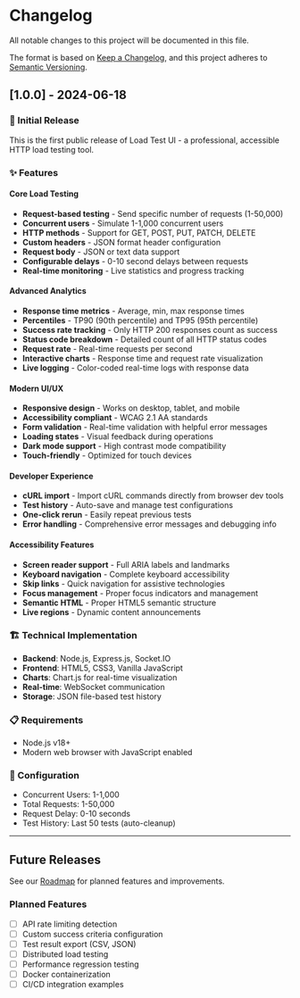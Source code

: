 # Changelog

All notable changes to this project will be documented in this file.

The format is based on [Keep a Changelog](https://keepachangelog.com/en/1.0.0/),
and this project adheres to [Semantic Versioning](https://semver.org/spec/v2.0.0.html).

## [1.0.0] - 2024-06-18

### 🎉 Initial Release

This is the first public release of Load Test UI - a professional, accessible HTTP load testing tool.

### ✨ Features

#### Core Load Testing
- **Request-based testing** - Send specific number of requests (1-50,000)
- **Concurrent users** - Simulate 1-1,000 concurrent users  
- **HTTP methods** - Support for GET, POST, PUT, PATCH, DELETE
- **Custom headers** - JSON format header configuration
- **Request body** - JSON or text data support
- **Configurable delays** - 0-10 second delays between requests
- **Real-time monitoring** - Live statistics and progress tracking

#### Advanced Analytics
- **Response time metrics** - Average, min, max response times
- **Percentiles** - TP90 (90th percentile) and TP95 (95th percentile)
- **Success rate tracking** - Only HTTP 200 responses count as success
- **Status code breakdown** - Detailed count of all HTTP status codes
- **Request rate** - Real-time requests per second
- **Interactive charts** - Response time and request rate visualization
- **Live logging** - Color-coded real-time logs with response data

#### Modern UI/UX
- **Responsive design** - Works on desktop, tablet, and mobile
- **Accessibility compliant** - WCAG 2.1 AA standards
- **Form validation** - Real-time validation with helpful error messages
- **Loading states** - Visual feedback during operations
- **Dark mode support** - High contrast mode compatibility
- **Touch-friendly** - Optimized for touch devices

#### Developer Experience
- **cURL import** - Import cURL commands directly from browser dev tools
- **Test history** - Auto-save and manage test configurations
- **One-click rerun** - Easily repeat previous tests
- **Error handling** - Comprehensive error messages and debugging info

#### Accessibility Features
- **Screen reader support** - Full ARIA labels and landmarks
- **Keyboard navigation** - Complete keyboard accessibility
- **Skip links** - Quick navigation for assistive technologies
- **Focus management** - Proper focus indicators and management
- **Semantic HTML** - Proper HTML5 semantic structure
- **Live regions** - Dynamic content announcements

### 🏗️ Technical Implementation
- **Backend**: Node.js, Express.js, Socket.IO
- **Frontend**: HTML5, CSS3, Vanilla JavaScript
- **Charts**: Chart.js for real-time visualization
- **Real-time**: WebSocket communication
- **Storage**: JSON file-based test history

### 📋 Requirements
- Node.js v18+
- Modern web browser with JavaScript enabled

### 🔧 Configuration
- Concurrent Users: 1-1,000
- Total Requests: 1-50,000
- Request Delay: 0-10 seconds
- Test History: Last 50 tests (auto-cleanup)

---

## Future Releases

See our [Roadmap](README.md#-roadmap) for planned features and improvements.

### Planned Features
- [ ] API rate limiting detection
- [ ] Custom success criteria configuration
- [ ] Test result export (CSV, JSON)
- [ ] Distributed load testing
- [ ] Performance regression testing
- [ ] Docker containerization
- [ ] CI/CD integration examples
